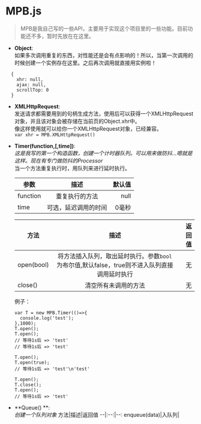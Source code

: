 # MPB.js
>MPB是我自己写的一些API，主要用于实现这个项目里的一些功能。目前功能还不多，暂时先放在在这里。
- **Object**:  
如果多次调用重复的东西，对性能还是会有点影响的！所以，当第一次调用的时候创建一个实例存在这里。之后再次调用就直接用实例啦！
```
  {
    xhr: null,
    ajax: null,
    scrollTop: 0
  }
```
- **XMLHttpRequest**:  
发送请求都需要用到的句柄生成方法，使用后可以获得一个XMLHttpRequest对象，并且该对象会被存储在当前页的Object.xhr中。  
像这样使用就可以给你一个XMLHttpRequest对象，已经兼容。  
`var xhr = MPB.XMLHttpRequest()`

- **Timer(function,[,time])**:  
  *这是我写的第一个构造函数，创建一个计时器队列。可以用来做防抖...嗯就是这样。现在有专门做防抖的Processor*  
  当一个方法重复执行时，用队列来进行延时执行。  

  参数|描述|默认值
  --|:--:|--:
  function|重复执行的方法|null
  time|可选，延迟调用的时间|0毫秒

  方法|描述|返回值
  --|:--:|--:
  open(bool)|将方法插入队列，取出延时执行。参数`bool`为布尔值,默认false，true则不进入队列直接调用延时执行|无
  close()|清空所有未调用的方法|无  

  例子：  
  ```
  var T = new MPB.Timer(()=>{
    console.log('test');
  },1000);
  T.open();
  T.open();
  // 等待1s后 => 'test'
  // 等待1s后 => 'test'

  T.open();
  T.open(true);
  // 等待1s后 => 'test'\n'test'
  
  T.open();
  T.close();
  T.open();
  // 等待1s后 => 'test'
  ```

- **Queue() **:  
  *创建一个队列对象*
  方法|描述|返回值
  --|:--:|--:
  enqueue(data)|入队列|